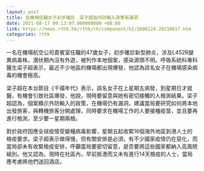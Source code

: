 ```yaml
---
layout: post
title: 在機場任職女子初步確診　梁子超指外防輸入政策有漏洞
date: 2021-08-17 09:13:07.000000000 +08:00
link: https://news.rthk.hk/rthk/ch/component/k2/1606224-20210817.htm
categories: rthk
---
```


一名在機場航空公司貴賓室任職的47歲女子，初步確診新型肺炎，涉及L452R變異病毒株，潛伏期內沒有外遊，被列作本地個案，感染源頭不明。呼吸系統科專科醫生梁子超表示，最近不少地區的機場都出現爆發，他認為該名女子在機場感染病毒的機會極高。

梁子超在本台節目《千禧年代》表示，該名女子在上星期五病發，到星期日才就醫，有機會引致社區爆發，他說，現時要留意與她有密切接觸的人檢測結果。梁子超認為，個案顯示外防輸入的政策，在機場仍有漏洞，建議當局要研究如何將本地出發旅客，與轉機旅客分開處理，同時要求在機場工作的人要接種疫苗，並且要再進行檢測，至少要一星期兩檢。

對於政府因應全球疫情受變種病毒影響，星期五起收緊16個海外地區到港人士的檢疫要求。梁子超表示做得慢，但有關安排是必須，有不少國家疫情仍在惡化，而當局卻未有收緊檢疫安排，呼籲當局要密切留意，是否要將這些國家都納入高風險組別。他又認為，現時在社區內，早前抵港而又未有進行14天檢疫的人士，當局應考慮將他們送回酒店。
